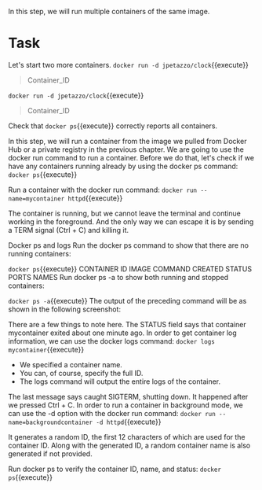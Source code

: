 In this step, we will run multiple containers of the same image.

# Task 
Let's start two more containers.
`docker run -d jpetazzo/clock`{{execute}}
> Container_ID

`docker run -d jpetazzo/clock`{{execute}}
> Container_ID

Check that `docker ps`{{execute}} correctly reports all containers.


In this step, we will run a container from the image we pulled from Docker Hub or a private registry in the previous chapter. We are going to use the docker run command to run a container. Before we do that, let's check if we have any containers running already by using the docker ps command:
`docker ps`{{execute}}

Run a container with the docker run command:
`docker run --name=mycontainer httpd`{{execute}} 

The container is running, but we cannot leave the terminal and continue working in the foreground. And the only way we can escape it is by sending a TERM signal (Ctrl + C) and killing it.

Docker ps and logs
Run the docker ps command to show that there are no running containers:

`docker ps`{{execute}}
CONTAINER ID IMAGE COMMAND CREATED STATUS PORTS NAMES
Run docker ps -a to show both running and stopped containers:


`docker ps -a`{{execute}}
The output of the preceding command will be as shown in the following screenshot:

There are a few things to note here. The STATUS field says that container mycontainer exited about one minute ago. In order to get container log information, we can use the docker logs command:
`docker logs mycontainer`{{execute}}

- We specified a container name.
- You can, of course, specify the full ID.
- The logs command will output the entire logs of the container.

The last message says caught SIGTERM, shutting down. It happened after we pressed Ctrl + C. In order to run a container in background mode, we can use the -d option with the docker run command:
`docker run --name=backgroundcontainer -d httpd`{{execute}}

It generates a random ID, the first 12 characters of which are used for the container ID. Along with the generated ID, a random container name is also generated if not provided.

Run docker ps to verify the container ID, name, and status:
`docker ps`{{execute}}